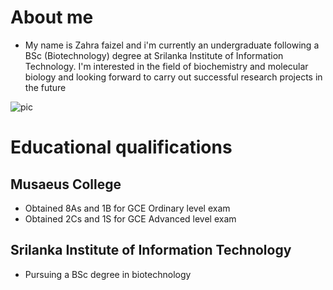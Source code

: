 # **About me** 
- My name is Zahra faizel and i'm currently an undergraduate following a BSc (Biotechnology) degree at Srilanka Institute of Information Technology. I'm interested in the field of biochemistry and molecular biology and looking forward to carry out successful research projects in the future

![pic](https://user-images.githubusercontent.com/91867133/135955735-53365b67-799a-4f61-a266-e9697fbc8117.jpeg)

# **Educational qualifications**
## **Musaeus College**
- Obtained 8As and 1B for GCE Ordinary level exam 
- Obtained 2Cs and 1S for GCE Advanced level exam 

## **Srilanka Institute of Information Technology** 
- Pursuing a BSc degree in biotechnology
